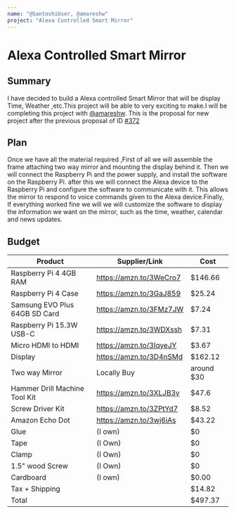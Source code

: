 ```yaml
---
name: "@SantoshiUser, @amareshw"
project: "Alexa Controlled Smart Mirror"
---
```


# Alexa Controlled Smart Mirror

## Summary


I have decided to build a Alexa controlled Smart Mirror that will be display Time, Weather ,etc.This project
will be able to very exciting to make.I will be completing this project with [@amareshw](https://github.com/amareshw). 
This is the proposal for new project after the previous proposal of ID [#372](https://github.com/hackclub/winter/pull/372)

## Plan

Once we have all the material required ,First of all we will assemble the frame attaching two way mirror
and mounting the display behind it.
Then we will connect the Raspberry Pi and the power supply, and install the software on the Raspberry Pi.
after this we will connect the Alexa device to the Raspberry Pi and configure the software to communicate with it. 
This allows the mirror to respond to voice commands given to the Alexa device.Finally, If everything
worked fine we will we will customize the software to display the information we want on the mirror, 
such as the time, weather, calendar and news updates.





## Budget

| Product                            | Supplier/Link                         | Cost       |
| ---------------------------------- | ------------------------------------- | ---------- |
| Raspberry Pi 4 4GB RAM             | https://amzn.to/3WeCro7               | $146.66    |
| Raspberry Pi 4 Case                | https://amzn.to/3GaJ859               | $25.24     |
| Samsung EVO Plus 64GB SD Card      | https://amzn.to/3FMz7JW               | $7.24      |
| Raspberry Pi 15.3W USB-C           | https://amzn.to/3WDXssh               | $7.31      |
| Micro HDMI to HDMI			           | https://amzn.to/3IqyeJY	             | $3.67      |
| Display                            | https://amzn.to/3D4nSMd               |  $162.12   |
| Two way Mirror                     | Locally Buy                           | around $30 |
| Hammer Drill Machine Tool Kit      | https://amzn.to/3XLJB3v               | $47.6      |
| Screw Driver Kit                   | https://amzn.to/3ZPtYd7               | $8.52      | 
| Amazon Echo Dot                    | https://amzn.to/3wj6iAs               | $43.22     |
| Glue                               |(I own)                                | $0         |
| Tape                               |(I Own)                                | $0         | 
| Clamp                              |(I Own)                                | $0         | 
| 1.5" wood Screw                    |(I Own)                                | $0         |   
| Cardboard                          |(I own)                                | $0.00      | 
| Tax  + Shipping                    |                                       | $14.82     |
| Total                              |                                       | $497.37    |
